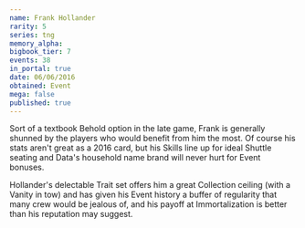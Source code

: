 ```yaml
---
name: Frank Hollander
rarity: 5
series: tng
memory_alpha:
bigbook_tier: 7
events: 38
in_portal: true
date: 06/06/2016
obtained: Event
mega: false
published: true
---
```


Sort of a textbook Behold option in the late game, Frank is generally shunned by the players who would benefit from him the most. Of course his stats aren't great as a 2016 card, but his Skills line up for ideal Shuttle seating and Data's household name brand will never hurt for Event bonuses.

Hollander's delectable Trait set offers him a great Collection ceiling (with a Vanity in tow) and has given his Event history a buffer of regularity that many crew would be jealous of, and his payoff at Immortalization is better than his reputation may suggest.
